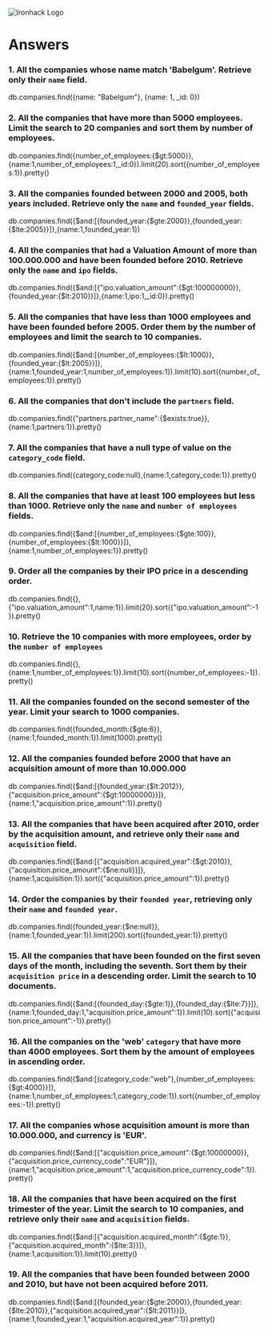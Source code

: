 ![Ironhack Logo](https://i.imgur.com/1QgrNNw.png)

# Answers

### 1. All the companies whose name match 'Babelgum'. Retrieve only their `name` field.

<!-- Your Code Goes Here -->
db.companies.find({name: "Babelgum"}, {name: 1, _id: 0})

### 2. All the companies that have more than 5000 employees. Limit the search to 20 companies and sort them by **number of employees**.

<!-- Your Code Goes Here -->
db.companies.find({number_of_employees:{$gt:5000}},{name:1,number_of_employees:1,_id:0}).limit(20).sort({number_of_employees:1}).pretty()

### 3. All the companies founded between 2000 and 2005, both years included. Retrieve only the `name` and `founded_year` fields.

<!-- Your Code Goes Here -->
db.companies.find({$and:[{founded_year:{$gte:2000}},{founded_year:{$lte:2005}}]},{name:1,founded_year:1})


### 4. All the companies that had a Valuation Amount of more than 100.000.000 and have been founded before 2010. Retrieve only the `name` and `ipo` fields.

<!-- Your Code Goes Here -->
db.companies.find({$and:[{"ipo.valuation_amount":{$gt:100000000}},{founded_year:{$lt:2010}}]},{name:1,ipo:1,_id:0}).pretty()

### 5. All the companies that have less than 1000 employees and have been founded before 2005. Order them by the number of employees and limit the search to 10 companies.

<!-- Your Code Goes Here -->
db.companies.find({$and:[{number_of_employees:{$lt:1000}},{founded_year:{$lt:2005}}]},{name:1,founded_year:1,number_of_employees:1}).limit(10).sort({number_of_employees:1}).pretty()


### 6. All the companies that don't include the `partners` field.

<!-- Your Code Goes Here -->
db.companies.find({"partners.partner_name":{$exists:true}},{name:1,partners:1}).pretty()

### 7. All the companies that have a null type of value on the `category_code` field.

<!-- Your Code Goes Here -->
db.companies.find({category_code:null},{name:1,category_code:1}).pretty()

### 8. All the companies that have at least 100 employees but less than 1000. Retrieve only the `name` and `number of employees` fields.

<!-- Your Code Goes Here -->
db.companies.find({$and:[{number_of_employees:{$gte:100}},{number_of_employees:{$lt:1000}}]},{name:1,number_of_employees:1}).pretty()

### 9. Order all the companies by their IPO price in a descending order.

<!-- Your Code Goes Here -->
db.companies.find({},{"ipo.valuation_amount":1,name:1}).limit(20).sort({"ipo.valuation_amount":-1}).pretty()

### 10. Retrieve the 10 companies with more employees, order by the `number of employees`

<!-- Your Code Goes Here -->
db.companies.find({},{name:1,number_of_employees:1}).limit(10).sort({number_of_employees:-1}).pretty()

### 11. All the companies founded on the second semester of the year. Limit your search to 1000 companies.

<!-- Your Code Goes Here -->
db.companies.find({founded_month:{$gte:6}},{name:1,founded_month:1}).limit(1000).pretty()

<!-- ### 12. All the companies that have been 'deadpooled' after the third year. -->

<!-- Your Code Goes Here -->

### 12. All the companies founded before 2000 that have an acquisition amount of more than 10.000.000

<!-- Your Code Goes Here -->
db.companies.find({$and:[{founded_year:{$lt:2012}},{"acquisition.price_amount":{$gt:10000000}}]},{name:1,"acquisition.price_amount":1}).pretty()

### 13. All the companies that have been acquired after 2010, order by the acquisition amount, and retrieve only their `name` and `acquisition` field.

<!-- Your Code Goes Here -->
db.companies.find({$and:[{"acquisition.acquired_year":{$gt:2010}},{"acquisition.price_amount":{$ne:null}}]},{name:1,acquisition:1}).sort({"acquisition.price_amount":1}).pretty()

### 14. Order the companies by their `founded year`, retrieving only their `name` and `founded year`.

<!-- Your Code Goes Here -->
db.companies.find({founded_year:{$ne:null}},{name:1,founded_year:1}).limit(200).sort({founded_year:1}).pretty()

### 15. All the companies that have been founded on the first seven days of the month, including the seventh. Sort them by their `acquisition price` in a descending order. Limit the search to 10 documents.

<!-- Your Code Goes Here -->
db.companies.find({$and:[{founded_day:{$gte:1}},{founded_day:{$lte:7}}]},{name:1,founded_day:1,"acquisition.price_amount":1}).limit(10).sort({"acquisition.price_amount":-1}).pretty()

### 16. All the companies on the 'web' `category` that have more than 4000 employees. Sort them by the amount of employees in ascending order.

<!-- Your Code Goes Here -->
db.companies.find({$and:[{category_code:"web"},{number_of_employees:{$gt:4000}}]},{name:1,number_of_employees:1,category_code:1}).sort({number_of_employees:-1}).pretty()

### 17. All the companies whose acquisition amount is more than 10.000.000, and currency is 'EUR'.

<!-- Your Code Goes Here -->
db.companies.find({$and:[{"acquisition.price_amount":{$gt:10000000}},{"acquisition.price_currency_code":"EUR"}]},{name:1,"acquisition.price_amount":1,"acquisition.price_currency_code":1}).pretty()

### 18. All the companies that have been acquired on the first trimester of the year. Limit the search to 10 companies, and retrieve only their `name` and `acquisition` fields.

<!-- Your Code Goes Here -->
db.companies.find({$and:[{"acquisition.acquired_month":{$gte:1}},{"acquisition.acquired_month":{$lte:3}}]},{name:1,acquisition:1}).limit(10).pretty()

### 19. All the companies that have been founded between 2000 and 2010, but have not been acquired before 2011.

<!-- Your Code Goes Here -->
db.companies.find({$and:[{founded_year:{$gte:2000}},{founded_year:{$lte:2010}},{"acquisition.acquired_year":{$lt:2011}}]},{name:1,founded_year:1,"acquisition.acquired_year":1}).pretty()
